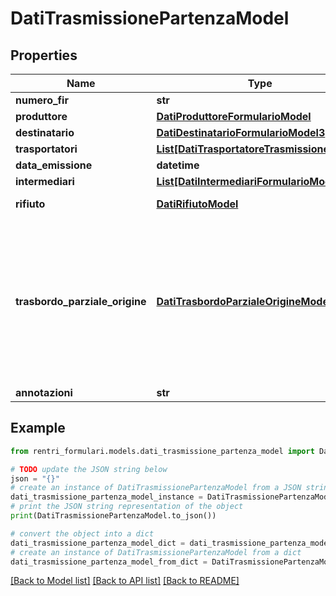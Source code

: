 # DatiTrasmissionePartenzaModel


## Properties

Name | Type | Description | Notes
------------ | ------------- | ------------- | -------------
**numero_fir** | **str** |  | 
**produttore** | [**DatiProduttoreFormularioModel**](DatiProduttoreFormularioModel.md) | Dati produttore | 
**destinatario** | [**DatiDestinatarioFormularioModel3**](DatiDestinatarioFormularioModel3.md) |  | 
**trasportatori** | [**List[DatiTrasportatoreTrasmissioneModel]**](DatiTrasportatoreTrasmissioneModel.md) |  | 
**data_emissione** | **datetime** |  | 
**intermediari** | [**List[DatiIntermediariFormularioModel]**](DatiIntermediariFormularioModel.md) | Intermediari | [optional] 
**rifiuto** | [**DatiRifiutoModel**](DatiRifiutoModel.md) | Caratteristiche del rifiuto | 
**trasbordo_parziale_origine** | [**DatiTrasbordoParzialeOrigineModel**](DatiTrasbordoParzialeOrigineModel.md) | Dati relativi al trasbordo parziale da cui prende origine il formulario. Il dato deve essere valorizzato solo se il formulario prende origine da un trasbordo parziale. Se il dato viene valorizzato, la proprietà \&quot;produttore\&quot; non deve essere valorizzata. | [optional] 
**annotazioni** | **str** | Annotazioni | [optional] 

## Example

```python
from rentri_formulari.models.dati_trasmissione_partenza_model import DatiTrasmissionePartenzaModel

# TODO update the JSON string below
json = "{}"
# create an instance of DatiTrasmissionePartenzaModel from a JSON string
dati_trasmissione_partenza_model_instance = DatiTrasmissionePartenzaModel.from_json(json)
# print the JSON string representation of the object
print(DatiTrasmissionePartenzaModel.to_json())

# convert the object into a dict
dati_trasmissione_partenza_model_dict = dati_trasmissione_partenza_model_instance.to_dict()
# create an instance of DatiTrasmissionePartenzaModel from a dict
dati_trasmissione_partenza_model_from_dict = DatiTrasmissionePartenzaModel.from_dict(dati_trasmissione_partenza_model_dict)
```
[[Back to Model list]](../README.md#documentation-for-models) [[Back to API list]](../README.md#documentation-for-api-endpoints) [[Back to README]](../README.md)


